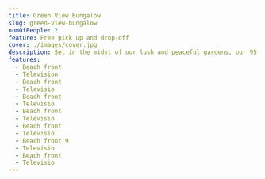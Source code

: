 ```yaml
---
title: Green View Bungalow
slug: green-view-bungalow
numOfPeople: 2
feature: Free pick up and drop-off
cover: ./images/cover.jpg
description: Set in the midst of our lush and peaceful gardens, our 95 sqm Green View Bungalows boast uninterrupted views of tropical greenery. These bungalows, which feature our signature, stylish rustic chic design and handmade furniture are a nature lovers dream. The peace and tranquility is further complimented by the well-appointed, spacious interior and an outdoor rain showers.
features:
  - Beach front
  - Television
  - Beach front
  - Televisio
  - Beach front
  - Televisio
  - Beach front
  - Televisio
  - Beach front
  - Televisio
  - Beach front 9
  - Televisio
  - Beach front
  - Televisio
---
```


